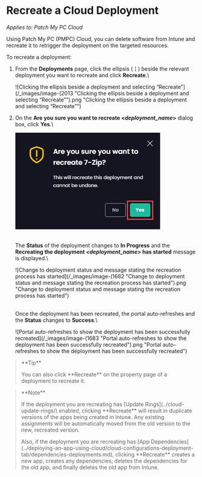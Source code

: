 # Recreate a Cloud Deployment

_Applies to: Patch My PC Cloud_

Using Patch My PC (PMPC) Cloud, you can delete software from Intune and recreate it to retrigger the deployment on the targeted resources.

To recreate a deployment:

1.  From the **Deployments** page, click the ellipsis (**⋮**) beside the relevant deployment you want to recreate and click **Recreate**.\


    ![Clicking the ellipsis beside a deployment and selecting “Recreate”](/_images/image-(2013 "Clicking the ellipsis beside a deployment and selecting “Recreate”").png "Clicking the ellipsis beside a deployment and selecting “Recreate”")
2.  On the **Are you sure you want to recreate <**_**deployment\_name**_**>** dialog box, click **Yes**.\


    ![](/_images/image-(1681).png "")

    \
    The **Status** of the deployment changes to **In Progress** and the **Recreating the deployment&#x20;**_**\<deployment\_name>**_**&#x20;has started** message is displayed.\


    ![Change to deployment status and message stating the recreation process has started](/_images/image-(1682 "Change to deployment status and message stating the recreation process has started").png "Change to deployment status and message stating the recreation process has started")

    \
    Once the deployment has been recreated, the portal auto-refreshes and the **Status** changes to **Success**.\


    ![Portal auto-refreshes to show the deployment has been successfully recreated](/_images/image-(1683 "Portal auto-refreshes to show the deployment has been successfully recreated").png "Portal auto-refreshes to show the deployment has been successfully recreated")

<blockquote class="wp-block-quote">
<p>**Tip**</p>
<p>You can also click **Recreate** on the property page of a deployment to recreate it.</p>
</blockquote>

<blockquote class="wp-block-quote">
<p>**Note**</p>
<p>If the deployment you are recreating has [Update Rings](../cloud-update-rings/) enabled, clicking **Recreate** will result in duplicate versions of the apps being created in Intune. Any existing assignments will be automatically moved from the old version to the new, recreated version.</p>
<p>Also, if the deployment you are recreating has [App Dependencies](../deploying-an-app-using-cloud/cloud-configurations-deployment-tab/dependencies-deployments.md), clicking **Recreate** creates a new app, creates any dependencies, deletes the dependencies for the old app, and finally deletes the old app from Intune.</p>
</blockquote>